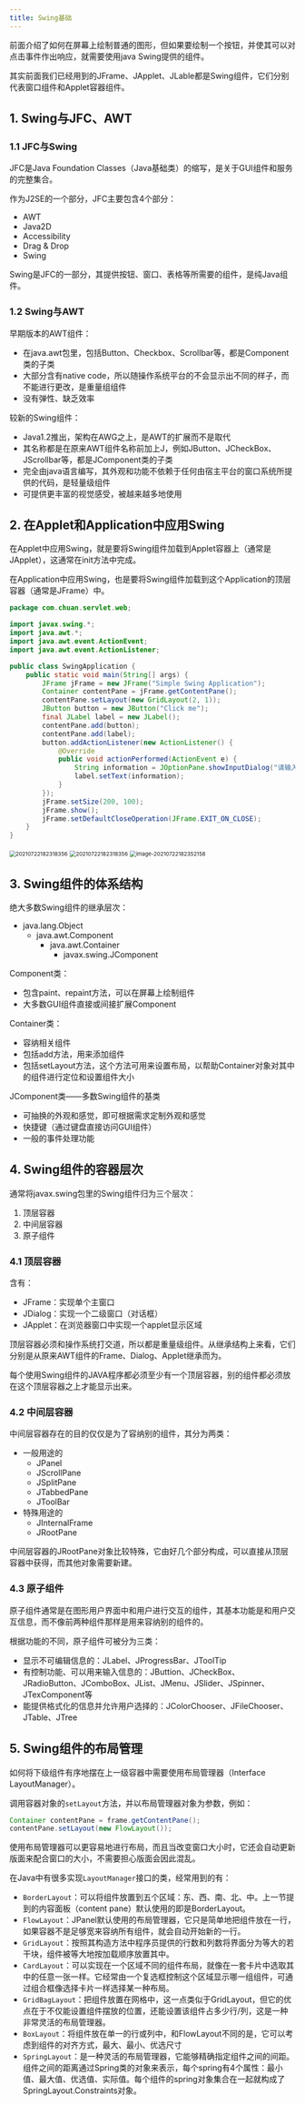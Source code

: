```yaml
---
title: Swing基础
---
```


前面介绍了如何在屏幕上绘制普通的图形，但如果要绘制一个按钮，并使其可以对点击事件作出响应，就需要使用java Swing提供的组件。

其实前面我们已经用到的JFrame、JApplet、JLable都是Swing组件，它们分别代表窗口组件和Applet容器组件。

## 1. Swing与JFC、AWT

### 1.1 JFC与Swing

JFC是Java Foundation Classes（Java基础类）的缩写，是关于GUI组件和服务的完整集合。

作为J2SE的一个部分，JFC主要包含4个部分：

- AWT
- Java2D
- Accessibility
- Drag & Drop
- Swing

Swing是JFC的一部分，其提供按钮、窗口、表格等所需要的组件，是纯Java组件。

### 1.2 Swing与AWT

早期版本的AWT组件：

- 在java.awt包里，包括Button、Checkbox、Scrollbar等，都是Component类的子类
- 大部分含有native code，所以随操作系统平台的不会显示出不同的样子，而不能进行更改，是重量组组件
- 没有弹性、缺乏效率

较新的Swing组件：

- Java1.2推出，架构在AWG之上，是AWT的扩展而不是取代
- 其名称都是在原来AWT组件名称前加上J，例如JButton、JCheckBox、JScrollbar等，都是JComponent类的子类
- 完全由java语言编写，其外观和功能不依赖于任何由宿主平台的窗口系统所提供的代码，是轻量级组件
- 可提供更丰富的视觉感受，被越来越多地使用

## 2. 在Applet和Application中应用Swing

在Applet中应用Swing，就是要将Swing组件加载到Applet容器上（通常是JApplet），这通常在init方法中完成。

在Application中应用Swing，也是要将Swing组件加载到这个Application的顶层容器（通常是JFrame）中。

```java
package com.chuan.servlet.web;

import javax.swing.*;
import java.awt.*;
import java.awt.event.ActionEvent;
import java.awt.event.ActionListener;

public class SwingApplication {
    public static void main(String[] args) {
        JFrame jFrame = new JFrame("Simple Swing Application");
        Container contentPane = jFrame.getContentPane();
        contentPane.setLayout(new GridLayout(2, 1));
        JButton button = new JButton("Click me");
        final JLabel label = new JLabel();
        contentPane.add(button);
        contentPane.add(label);
        button.addActionListener(new ActionListener() {
            @Override
            public void actionPerformed(ActionEvent e) {
                String information = JOptionPane.showInputDialog("请输入一串字符");
                label.setText(information);
            }
        });
        jFrame.setSize(200, 100);
        jFrame.show();
        jFrame.setDefaultCloseOperation(JFrame.EXIT_ON_CLOSE);
    }
}
```

<img src="https://chua-n.gitee.io/figure-bed/notebook/Java/20210722182318356.png" alt="20210722182318356" style="zoom:67%;" />

<img src="https://chua-n.gitee.io/figure-bed/notebook/Java/20210722182318356.png" alt="20210722182318356" style="zoom:67%;" />

<img src="https://chua-n.gitee.io/figure-bed/notebook/Java/image-20210722182352158.png" alt="image-20210722182352158" style="zoom:67%;" />

## 3. Swing组件的体系结构

绝大多数Swing组件的继承层次：

- java.lang.Object
    - java.awt.Component
        - java.awt.Container
            - javax.swing.JComponent

Component类：

- 包含paint、repaint方法，可以在屏幕上绘制组件
- 大多数GUI组件直接或间接扩展Component

Container类：

- 容纳相关组件
- 包括add方法，用来添加组件
- 包括setLayout方法，这个方法可用来设置布局，以帮助Container对象对其中的组件进行定位和设置组件大小

JComponent类——多数Swing组件的基类

- 可抽换的外观和感觉，即可根据需求定制外观和感觉
- 快捷键（通过键盘直接访问GUI组件）
- 一般的事件处理功能

## 4. Swing组件的容器层次

通常将javax.swing包里的Swing组件归为三个层次：

1. 顶层容器
2. 中间层容器
3. 原子组件

### 4.1 顶层容器

含有：

- JFrame：实现单个主窗口
- JDialog：实现一个二级窗口（对话框）
- JApplet：在浏览器窗口中实现一个applet显示区域

顶层容器必须和操作系统打交道，所以都是重量级组件。从继承结构上来看，它们分别是从原来AWT组件的Frame、Dialog、Applet继承而为。

每个使用Swing组件的JAVA程序都必须至少有一个顶层容器，别的组件都必须放在这个顶层容器之上才能显示出来。

### 4.2 中间层容器

中间层容器存在的目的仅仅是为了容纳别的组件，其分为两类：

- 一般用途的
    - JPanel
    - JScrollPane
    - JSplitPane
    - JTabbedPane
    - JToolBar
- 特殊用途的
    - JInternalFrame
    - JRootPane

中间层容器的JRootPane对象比较特殊，它由好几个部分构成，可以直接从顶层容器中获得，而其他对象需要新建。

### 4.3 原子组件

原子组件通常是在图形用户界面中和用户进行交互的组件，其基本功能是和用户交互信息，而不像前两种组件那样是用来容纳别的组件的。

根据功能的不同，原子组件可被分为三类：

- 显示不可编辑信息的：JLabel、JProgressBar、JToolTip
- 有控制功能、可以用来输入信息的：JButtion、JCheckBox、JRadioButton、JComboBox、JList、JMenu、JSlider、JSpinner、JTexComponent等
- 能提供格式化的信息并允许用户选择的：JColorChooser、JFileChooser、JTable、JTree

## 5. Swing组件的布局管理

如何将下级组件有序地摆在上一级容器中需要使用布局管理器（Interface LayoutManager）。

调用容器对象的`setLayout`方法，并以布局管理器对象为参数，例如：

```java
Container contentPane = frame.getContentPane();
contentPane.setLayout(new FlowLayout());
```

使用布局管理器可以更容易地进行布局，而且当改变窗口大小时，它还会自动更新版面来配合窗口的大小，不需要担心版面会因此混乱。

在Java中有很多实现`LayoutManager`接口的类，经常用到的有：

- `BorderLayout`：可以将组件放置到五个区域：东、西、南、北、中。上一节提到的内容面板（content pane）默认使用的即是BorderLayout。
- `FlowLayout`：JPanel默认使用的布局管理器，它只是简单地把组件放在一行，如果容器不是足够宽来容纳所有组件，就会自动开始新的一行。
- `GridLayout`：按照其构造方法中程序员提供的行数和列数将界面分为等大的若干块，组件被等大地按加载顺序放置其中。
- `CardLayout`：可以实现在一个区域不同的组件布局，就像在一套卡片中选取其中的任意一张一样。它经常由一个复选框控制这个区域显示哪一组组件，可通过组合框像选择卡片一样选择某一种布局。
- `GridBagLayout`：把组件放置在网格中，这一点类似于GridLayout，但它的优点在于不仅能设置组件摆放的位置，还能设置该组件占多少行/列，这是一种非常灵活的布局管理器。
- `BoxLayout`：将组件放在单一的行或列中，和FlowLayout不同的是，它可以考虑到组件的对齐方式，最大、最小、优选尺寸
- `SpringLayout`：是一种灵活的布局管理器，它能够精确指定组件之间的间距。组件之间的距离通过Spring类的对象来表示，每个spring有4个属性：最小值、最大值、优选值、实际值。每个组件的spring对象集合在一起就构成了SpringLayout.Constraints对象。

